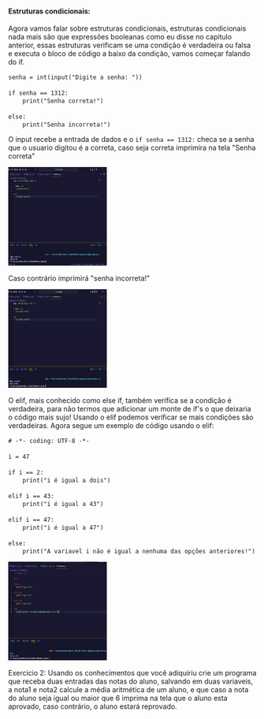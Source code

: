 <h4>Estruturas condicionais: </h4>

Agora vamos falar sobre estruturas condicionais, estruturas condicionais nada mais são que expressões booleanas como eu disse no capitulo anterior, essas estruturas verificam se uma condição é verdadeira ou falsa e executa o bloco de código a baixo da condição, vamos começar falando do if.

```
senha = int(input("Digite a senha: "))

if senha == 1312:
    print("Senha correta!")

else:
    print("Senha incorreta!")
```

O input recebe a entrada de dados e o ```if senha == 1312:``` checa se a senha que o usuario digitou é a correta, caso seja correta imprimira na tela "Senha correta"

<img src="https://github.com/BrunoCiccarino/python4noobs/blob/main/EstruturasCondicionais/img/condicionaisPython.jpg" alt="Estrutura condicional" width="200px" height="200px">

Caso contrário imprimirá "senha incorreta!"

<img src="https://github.com/BrunoCiccarino/python4noobs/blob/main/EstruturasCondicionais/img/estruturasCondicionaisElse.jpg" alt="Estrutura condicional" width="200px" height="200px">

O elif, mais conhecido como else if, também verifica se a condição é verdadeira, para não termos que adicionar um monte de if's o que deixaria o código mais sujo! Usando o elif podemos verificar se mais condições são verdadeiras. Agora segue um exemplo de código usando o elif:

```
# -*- coding: UTF-8 -*-

i = 47

if i == 2:
    print("i é igual a dois")

elif i == 43:
    print("i é igual a 43")

elif i == 47:
    print("i é igual a 47")

else:
    print("A variavel i não é igual a nenhuma das opções anteriores!")
```

<img src="https://github.com/BrunoCiccarino/python4noobs/blob/main/EstruturasCondicionais/img/estruturasCondicionaisElif.jpg" alt="Estrutura condicional" width="200px" height="200px">

Exercicio 2: Usando os conhecimentos que você adiquiriu crie um programa que receba duas entradas das notas do aluno, salvando em duas variaveis, a nota1 e nota2 calcule a média aritmética de um aluno, e que caso a nota do aluno seja igual ou maior que 6 imprima na tela que o aluno esta aprovado, caso contrário, o aluno estará reprovado.
